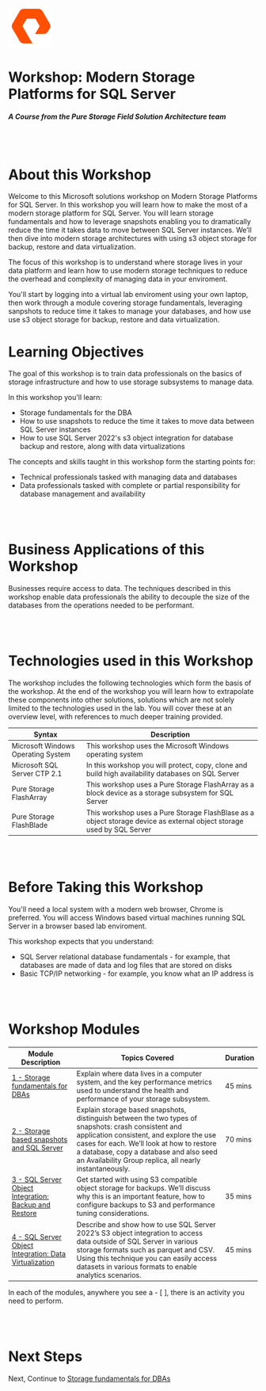 ![](graphics/purestorage.png)

# Workshop: Modern Storage Platforms for SQL Server

#### <i>A Course from the Pure Storage Field Solution Architecture team</i>

<br />
<br />


# About this Workshop

Welcome to this Microsoft solutions workshop on Modern Storage Platforms for SQL Server. In this workshop you will learn how to make the most of a modern storage platform for SQL Server. You will learn storage fundamentals and how to leverage snapshots enabling you to dramatically reduce the time it takes data to move between SQL Server instances. We’ll then dive into modern storage architectures with using s3 object storage for backup, restore and data virtualization. 

The focus of this workshop is to understand where storage lives in your data platform and learn how to use modern storage techniques to reduce the overhead and complexity of managing data in your enviroment.

You'll start by logging into a virtual lab enviroment using your own laptop, then work through a module covering storage fundamentals, leveraging sanpshots to reduce time it takes to manage your databases, and how use use s3 object storage for backup, restore and data virtualization. 

# Learning Objectives

The goal of this workshop is to train data professionals on the basics of storage infrastructure and how to use storage subsystems to manage data.

In this workshop you'll learn:

- Storage fundamentals for the DBA
- How to use snapshots to reduce the time it takes to move data between SQL Server instances
- How to use SQL Server 2022's s3 object integration for database backup and restore, along with data virtualizations

The concepts and skills taught in this workshop form the starting points for:

- Technical professionals tasked with managing data and databases
- Data professionals tasked with complete or partial responsibility for database management and availability

<br />
<br />

# Business Applications of this Workshop

Businesses require access to data. The techniques described in this workshop enable data professionals the ability to decouple the size of the databases from the operations needed to be performant. 


<br />
<br />

# Technologies used in this Workshop

The workshop includes the following technologies which form the basis of the workshop. At the end of the workshop you will learn how to extrapolate these components into other solutions, solutions which are not solely limited to the technologies used in the lab. You will cover these at an overview level, with references to much deeper training provided.


| Syntax      | Description |
| ----------- | ----------- |
| Microsoft Windows Operating System	 | This workshop uses the Microsoft Windows operating system |
| Microsoft SQL Server CTP 2.1 | In this workshop you will protect, copy, clone and build high availability databases on SQL Server |
| Pure Storage FlashArray	 | This workshop uses a Pure Storage FlashArray as a block device as a storage subsystem for SQL Server |
| Pure Storage FlashBlade	 | This workshop uses a Pure Storage FlashBlase as a object storage device as external object storage used by SQL Server  |

<br />
<br />

# Before Taking this Workshop

You'll need a local system with a modern web browser, Chrome is preferred. You will access Windows based virtual machines running SQL Server in a browser based lab enviroment.

This workshop expects that you understand:
* SQL Server relational database fundamentals - for example, that databases are made of data and log files that are stored on disks
* Basic TCP/IP networking - for example, you know what an IP address is

<br />
<br />

# Workshop Modules


| Module Description |  Topics Covered | Duration
| ----------- | ----------- | ----------- | 
| [1 - Storage fundamentals for DBAs](./ModernStoragePlatformsForSqlServer/1-StorageFundamentalsForDBAs.md) | Explain where data lives in a computer system, and the key performance metrics used to understand the health and performance of your storage subsystem. | 45 mins |
| [2 - Storage based snapshots and SQL Server](./ModernStoragePlatformsForSqlServer/2-StorageSnapshotsForSqlServer.md) | Explain storage based snapshots, distinguish between the two types of snapshots: crash consistent and application consistent, and explore the use cases for each. We’ll look at how to restore a database, copy a database and also seed an Availability Group replica, all nearly instantaneously. | 70 mins | 
| [3 - SQL Server Object Integration: Backup and Restore](./ModernStoragePlatformsForSqlServer/3-SQLObjectIntegrationBackupRestore.md) | Get started with using S3 compatible object storage for backups. We’ll discuss why this is an important feature, how to configure backups to S3 and performance tuning considerations. | 35 mins
| [4 - SQL Server Object Integration: Data Virtualization](./ModernStoragePlatformsForSqlServer/4-SQLObjectIntegrationDataVirtualization.md) | Describe and show how to use SQL Server 2022’s S3 object integration to access data outside of SQL Server in various storage formats such as parquet and CSV. Using this technique you can easily access datasets in various formats to enable analytics scenarios. | 45 mins

In each of the modules, anywhere you see a - [ ], there is an activity you need to perform.


<br />
<br />

# Next Steps

Next, Continue to [Storage fundamentals for DBAs](./ModernStoragePlatformsForSqlServer/1-StorageFundamentalsForDBAs.md)

